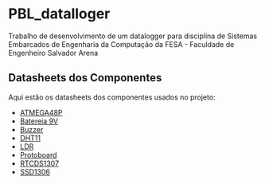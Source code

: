 # PBL_datalloger
Trabalho de desenvolvimento de um datalogger para disciplina de Sistemas Embarcados de Engenharia da Computação da FESA - Faculdade de Engenheiro Salvador Arena

## Datasheets dos Componentes

Aqui estão os datasheets dos componentes usados no projeto:

- [ATMEGA48P](Datasheets/Datasheet-ATMEGA48P.PDF)
- [Batereia 9V](Datasheets/Datasheet-Bateria9V.pdf)
- [Buzzer](Datasheets/Datasheet-Buzzer.pdf)
- [DHT11](Datasheets/Datasheet-DHT11.PDF)
- [LDR](Datasheets/Datasheet-LDR.pdf)
- [Protoboard](Datasheets/Datasheet-Protoboard.pdf)
- [RTCDS1307](Datasheets/Datasheet-RTCDS1307.PDF)
- [SSD1306](Datasheets/Datasheet-SSD1306.PDF)